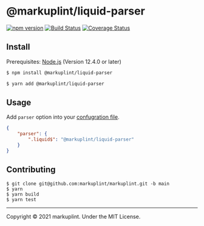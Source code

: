 # @markuplint/liquid-parser

[![npm version](https://badge.fury.io/js/%40markuplint%2Fliquid-parser.svg)](https://www.npmjs.com/package/@markuplint/liquid-parser)
[![Build Status](https://travis-ci.org/markuplint/markuplint.svg?branch=main)](https://travis-ci.org/markuplint/markuplint)
[![Coverage Status](https://coveralls.io/repos/github/markuplint/markuplint/badge.svg?branch=main)](https://coveralls.io/github/markuplint/markuplint?branch=main)

## Install

Prerequisites: [Node.js](https://nodejs.org) (Version 12.4.0 or later)

```sh
$ npm install @markuplint/liquid-parser

$ yarn add @markuplint/liquid-parser
```

## Usage

Add `parser` option into your [confugration file](https://markuplint.dev/configuration#parser).

```json
{
	"parser": {
		".liquid$": "@markuplint/liquid-parser"
	}
}
```


## Contributing

```
$ git clone git@github.com:markuplint/markuplint.git -b main
$ yarn
$ yarn build
$ yarn test
```

---

Copyright &copy; 2021 markuplint. Under the MIT License.
